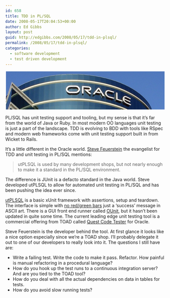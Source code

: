 ```yaml
---
id: 658
title: TDD in PL/SQL
date: 2008-05-17T20:04:53+00:00
author: Ed Gibbs
layout: post
guid: http://edgibbs.com/2008/05/17/tdd-in-plsql/
permalink: /2008/05/17/tdd-in-plsql/
categories:
  - software development
  - test driven development
---
```

<div align="center">
  <img src="/images/oracle_headquarters.jpg" />
</div>

PL/SQL has unit testing support and tooling, but my sense is that it&#8217;s far from the world of Java or Ruby. In most modern OO languages unit testing is just a part of the landscape. TDD is evolving to BDD with tools like RSpec and modern web frameworks come with unit testing support built in from Wicket to Rails.

It&#8217;s a little different in the Oracle world. [Steve Feuerstein](http://www.toadworld.com/Knowledge/DatabaseKnowledge/StevenFeuersteinsPLSQLObsession/tabid/153/Default.aspx) the evangelist for TDD and unit testing in PL/SQL mentions:

> utPLSQL is used by many development shops, but not nearly enough to make it a standard in the PL/SQL environment.

The difference is JUnit is a defacto standard in the Java world. Steve developed utPLSQL to allow for automated unit testing in PL/SQL and has been pushing the idea ever since.

[utPLSQL](http://utplsql.sourceforge.net/) is a basic xUnit framework with assertions, setup and teardown. The interface is simple with [no red/green bars](http://www.java-community.de/archives/56-Unit-testing-in-Oracle-PLSQL.html) just a &#8216;success&#8217; message in ASCII art. There is a GUI front end runner called [OUnit](http://www.ounit.com/), but it hasn&#8217;t been updated in quite some time. The current leading edge unit testing tool is a commercial offering from TOAD called [Quest Code Tester](http://www.quest.com/code-tester-for-oracle/) for Oracle.

Steve Feuerstein is the developer behind the tool. At first glance it looks like a nice option especially since we&#8217;re a TOAD shop. I&#8217;ll probably delegate it out to one of our developers to really look into it. The questions I still have are:

  * Write a failing test. Write the code to make it pass. Refactor. How painful is manual refactoring in a procedural language?
  * How do you hook up the test runs to a continuous integration server? And are you tied to the TOAD tool?
  * How do you deal with all the actual dependencies on data in tables for tests.
  * How do you avoid slow running tests?